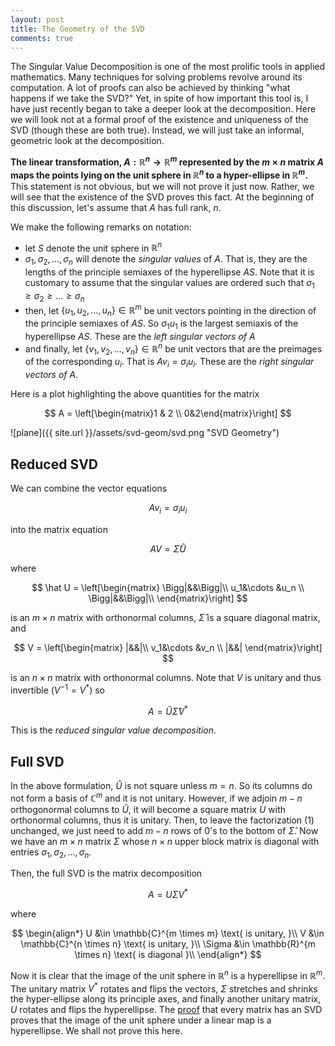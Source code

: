 ```yaml
---
layout: post
title: The Geometry of the SVD
comments: true
---
```

The Singular Value Decomposition is one of the most prolific tools in applied mathematics. Many techniques for solving problems revolve around its computation. A lot of proofs can also be achieved by thinking "what happens if we take the SVD?" Yet, in spite of how important this tool is, I have just recently began to take a deeper look at the decomposition. Here we will look not at a formal proof of the existence and uniqueness of the SVD (though these are both true). Instead, we will just take an informal, geometric look at the decomposition.

**The linear transformation, $A : \mathbb{R}^n \to \mathbb{R}^m$ represented by the $m \times n$ matrix $A$ maps the points lying on the unit sphere in $\mathbb{R}^n$ to a hyper-ellipse in $\mathbb{R}^m$.** This statement is not obvious, but we will not prove it just now. Rather, we will see that the existence of the SVD proves this fact. At the beginning of this discussion, let's assume that $A$ has full rank, $n$.

We make the following remarks on notation:

+ let $S$ denote the unit sphere in $\mathbb{R}^n$
+ $\sigma_1, \sigma_2, \ldots, \sigma_n$ will denote the *singular values* of $A$. That is, they are the lengths of the principle semiaxes of the hyperellipse $AS$. Note that it is customary to assume that the singular values are ordered such that $\sigma_1 \ge \sigma_2 \ge \ldots \ge \sigma_n$
+ then, let $\{u_1,u_2, \ldots, u_n \} \in \mathbb{R}^m$ be unit vectors pointing in the direction of the principle semiaxes of $AS$.  So $\sigma_1u_1$ is the largest semiaxis of the hyperellipse $AS$. These are the *left singular vectors of $A$*
+  and finally, let $\{v_1,v_2,\ldots, v_n\} \in \mathbb{R}^n$ be unit vectors that are the preimages of the corresponding $u_i$. That is $Av_i = \sigma_iu_i$. These are the *right singular vectors of $A$*.

Here is a plot highlighting the above quantities for the matrix

$$
A = \left[\begin{matrix}1 & 2 \\
0&2\end{matrix}\right]
$$

![plane]({{ site.url }}/assets/svd-geom/svd.png "SVD Geometry")

## Reduced SVD 

We can combine the vector equations

$$
Av_i = \sigma_iu_i
$$ 

into the matrix equation

$$
AV = \hat \Sigma \hat U
$$

where 

$$
\hat U = \left[\begin{matrix}
\Bigg|&&\Bigg|\\
u_1&\cdots &u_n \\
\Bigg|&&\Bigg|\\
\end{matrix}\right]
$$ 

is an $m \times n$ matrix with orthonormal columns, $\hat \Sigma$ is a square diagonal matrix, and 

$$
V = \left[\begin{matrix}
|&&|\\
v_1&\cdots &v_n \\
|&&|
\end{matrix}\right]
$$

is an $n \times n$ matrix with orthonormal columns. Note that $V$ is unitary and thus invertible $\left(V^{-1} = V^*\right)$ so 

$$
\begin{equation}
A = \hat U \hat \Sigma V^*
\end{equation}
$$

This is the *reduced singular value decomposition*.

## Full SVD
In the above formulation, $\hat U$ is not square unless $m=n$. So its columns do not form a basis of $\mathbb{C}^m$ and it is not unitary. However, if we adjoin $m-n$ orthogonormal columns to $\hat U$, it will become a square matrix $U$ with orthonormal columns, thus it is unitary. 
Then, to leave the factorization (1) unchanged, we just need to add $m-n$ rows of 0's to the bottom of $\hat \Sigma$. Now we have an $m \times n$ matrix $\Sigma$ whose $n \times n$ upper block matrix is diagonal with entries $\sigma_1,\sigma_2,\ldots,\sigma_n.$

Then, the full SVD is the matrix decomposition

$$
\begin{equation}
A = U \Sigma V^*
\end{equation}
$$

where

$$
\begin{align*}
U &\in \mathbb{C}^{m \times m} \text{ is unitary, }\\
V &\in \mathbb{C}^{n \times n} \text{ is unitary, }\\
\Sigma &\in \mathbb{R}^{m \times n} \text{ is diagonal }\\
\end{align*}
$$

Now it is clear that the image of the unit sphere in $\mathbb{R}^n$ is a hyperellipse in $\mathbb{R}^m$. The unitary matrix $V^*$ rotates and flips the vectors, $\Sigma$ stretches and shrinks the hyper-ellipse along its principle axes, and finally another unitary matrix, $U$ rotates and flips the hyperellipse. The [proof](https://ocw.mit.edu/courses/mathematics/18-335j-introduction-to-numerical-methods-fall-2004/lecture-notes/lecture3.pdf) that every matrix has an SVD proves that the image of the unit sphere under a linear map is a hyperellipse. We shall not prove this here.